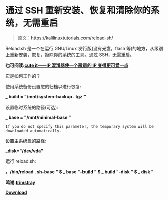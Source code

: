 # 通过 SSH 重新安装、恢复和清除你的系统，无需重启

> 原文：<https://kalilinuxtutorials.com/reload-sh/>

Reload.sh 是一个在运行 GNU/Linux 发行版(没有光盘，flash 等)的地方，从级别上重新安装，恢复，擦除你的系统的工具。通过 SSH，无需重启。

**也可阅读:[cute it——IP 混淆器使一个恶意的 IP 变得更可爱一点](https://kalilinuxtutorials.com/cuteit-ip-obfuscator/)**

它是如何工作的？

使用系统备份设置您的归档以进行恢复:

**_ build = "/mnt/system-backup . tgz "**

设置临时系统的路径(可选):

**_ base = "/mnt/minimal-base "**

```
If you do not specify this parameter, the temporary system will be downloaded automatically.
```

设置主系统盘的路径:

**_disk="/dev/vda"**

运行 reload.sh:

**。/bin/reload . sh–base " $ _ base "-build " $ _ build "-disk " $ _ disk "**

**鸣谢:**[**trimstray**](https://github.com/trimstray)

**[**Download**](https://github.com/trimstray/reload.sh)**